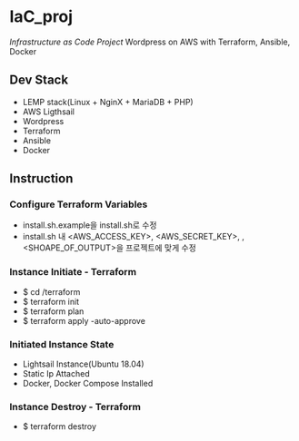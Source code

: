 # IaC_proj
*Infrastructure as Code Project*
Wordpress on AWS with Terraform, Ansible, Docker

## Dev Stack
* LEMP stack(Linux + NginX + MariaDB + PHP)
* AWS Ligthsail
* Wordpress
* Terraform
* Ansible
* Docker

## Instruction
### Configure Terraform Variables
* install.sh.example을 install.sh로 수정
* install.sh 내 <AWS_ACCESS_KEY>, <AWS_SECRET_KEY>, <REGION>, <SHOAPE_OF_OUTPUT>을 프로젝트에 맞게 수정

### Instance Initiate - Terraform
* $ cd /terraform
* $ terraform init
* $ terraform plan
* $ terraform apply -auto-approve

### Initiated Instance State
* Lightsail Instance(Ubuntu 18.04)
* Static Ip Attached
* Docker, Docker Compose Installed

### Instance Destroy - Terraform
* $ terraform destroy
